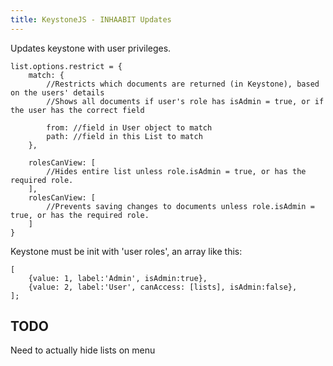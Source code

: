 ```yaml
---
title: KeystoneJS - INHAABIT Updates
---
```


Updates keystone with user privileges.
```
list.options.restrict = {
    match: { 
        //Restricts which documents are returned (in Keystone), based on the users' details
        //Shows all documents if user's role has isAdmin = true, or if the user has the correct field
        
        from: //field in User object to match
        path: //field in this List to match 
    },
    
    rolesCanView: [
        //Hides entire list unless role.isAdmin = true, or has the required role.
    ],
    rolesCanView: [
        //Prevents saving changes to documents unless role.isAdmin = true, or has the required role.
    ]
}
```

Keystone must be init with 'user roles', an array like this:
```
[
	{value: 1, label:'Admin', isAdmin:true},
	{value: 2, label:'User', canAccess: [lists], isAdmin:false},
];
```

TODO
---
Need to actually hide lists on menu